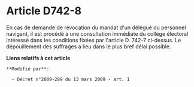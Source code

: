 # Article D742-8

En cas de demande de révocation du mandat d'un délégué du personnel navigant, il est procédé à une consultation immédiate du
collège électoral intéressé dans les conditions fixées par l'article D. 742-7 ci-dessus. Le dépouillement des suffrages a
lieu dans le plus bref délai possible.

**Liens relatifs à cet article**

	**Modifié par**:

	  - Décret n°2009-289 du 13 mars 2009 - art. 1
